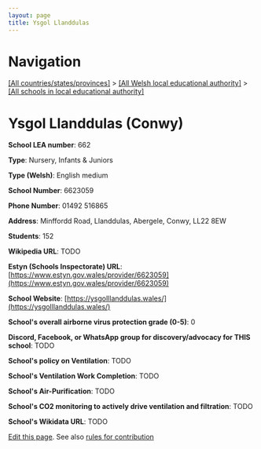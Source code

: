 ```yaml
---
layout: page
title: Ysgol Llanddulas
---
```

# Navigation

[[All countries/states/provinces]](../../..) > [[All Welsh local educational authority]](../..) > [[All schools in local educational authority]](..)

# Ysgol Llanddulas (Conwy)

**School LEA number**: 662

**Type**: Nursery, Infants & Juniors

**Type (Welsh)**: English medium

**School Number**: 6623059

**Phone Number**: 01492 516865

**Address**: Minffordd Road, Llanddulas, Abergele, Conwy, LL22 8EW

**Students**: 152

**Wikipedia URL**: TODO

**Estyn (Schools Inspectorate) URL**: [https://www.estyn.gov.wales/provider/6623059](https://www.estyn.gov.wales/provider/6623059)

**School Website**: [https://ysgolllanddulas.wales/](https://ysgolllanddulas.wales/)

**School's overall airborne virus protection grade (0-5)**: 0

**Discord, Facebook, or WhatsApp group for discovery/advocacy for THIS school**: TODO

**School's policy on Ventilation**: TODO

**School's Ventilation Work Completion**: TODO

**School's Air-Purification**: TODO

**School's CO2 monitoring to actively drive ventilation and filtration**: TODO

**School's Wikidata URL**: TODO




[Edit this page](https://github.com/ventilate-schools/Wales/edit/prif/./Conwy/Ysgol_Llanddulas.md). See also [rules for contribution](../../../contribution-rules/)